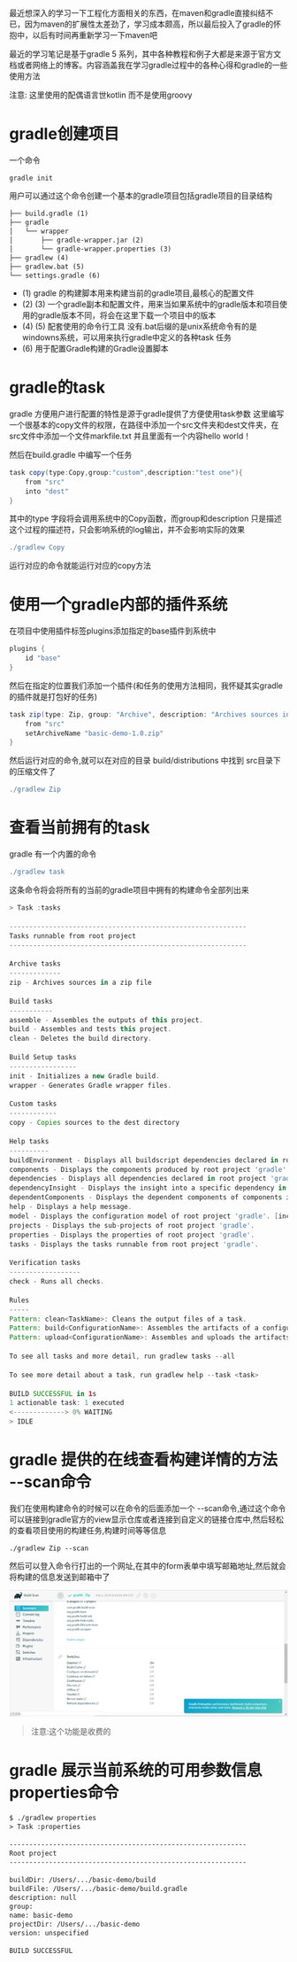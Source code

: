 最近想深入的学习一下工程化方面相关的东西，在maven和gradle直接纠结不已，因为maven的扩展性太差劲了，学习成本颇高，所以最后投入了gradle的怀抱中，以后有时间再重新学习一下maven吧

最近的学习笔记是基于gradle 5 系列，其中各种教程和例子大都是来源于官方文档或者网络上的博客。内容涵盖我在学习gradle过程中的各种心得和gradle的一些使用方法

注意: 这里使用的配偶语言世kotlin 而不是使用groovy

# gradle创建项目

一个命令 

```shell
gradle init
```

用户可以通过这个命令创建一个基本的gradle项目包括gradle项目的目录结构

```shell
├── build.gradle (1)
├── gradle
│   └── wrapper
│       ├── gradle-wrapper.jar (2)
│       └── gradle-wrapper.properties (3)
├── gradlew (4)
├── gradlew.bat (5)  
└── settings.gradle (6)  
```

- (1) gradle 的构建脚本用来构建当前的gradle项目,最核心的配置文件
- (2) (3) 一个gradle副本和配置文件，用来当如果系统中的gradle版本和项目使用的gradle版本不同，将会在这里下载一个项目中的版本
- (4) (5) 配套使用的命令行工具 没有.bat后缀的是unix系统命令有的是windowns系统，可以用来执行gradle中定义的各种task 任务
- (6) 用于配置Gradle构建的Gradle设置脚本 

# gradle的task

gradle 方便用户进行配置的特性是源于gradle提供了方便使用task参数
这里编写一个很基本的copy文件的权限，在路径中添加一个src文件夹和dest文件夹，在src文件中添加一个文件markfile.txt 并且里面有一个内容hello world！

然后在build.gradle 中编写一个任务

```groovy
task copy(type:Copy,group:"custom",description:"test one"){
    from "src"
    into "dest"
}
```

其中的type 字段将会调用系统中的Copy函数，而group和description 只是描述这个过程的描述符，只会影响系统的log输出，并不会影响实际的效果

```groovy
./gradlew Copy
```

运行对应的命令就能运行对应的copy方法

# 使用一个gradle内部的插件系统

在项目中使用插件标签plugins添加指定的base插件到系统中

```groovy
plugins {
    id "base"
}
```

然后在指定的位置我们添加一个插件(和任务的使用方法相同，我怀疑其实gradle的插件就是打包好的任务)

```groovy
task zip(type: Zip, group: "Archive", description: "Archives sources in a zip file") {
    from "src"
    setArchiveName "basic-demo-1.0.zip"
}
```

然后运行对应的命令,就可以在对应的目录 build/distributions 中找到 src目录下的压缩文件了

```groovy
./gradlew Zip
```

# 查看当前拥有的task

gradle 有一个内置的命令

```groovy
./gradlew task
```

这条命令将会将所有的当前的gradle项目中拥有的构建命令全部列出来

```groovy
> Task :tasks

------------------------------------------------------------
Tasks runnable from root project
------------------------------------------------------------

Archive tasks
-------------
zip - Archives sources in a zip file

Build tasks
-----------
assemble - Assembles the outputs of this project.
build - Assembles and tests this project.
clean - Deletes the build directory.

Build Setup tasks
-----------------
init - Initializes a new Gradle build.
wrapper - Generates Gradle wrapper files.

Custom tasks
------------
copy - Copies sources to the dest directory

Help tasks
----------
buildEnvironment - Displays all buildscript dependencies declared in root project 'gradle'.
components - Displays the components produced by root project 'gradle'. [incubating]
dependencies - Displays all dependencies declared in root project 'gradle'.
dependencyInsight - Displays the insight into a specific dependency in root project 'gradle'.
dependentComponents - Displays the dependent components of components in root project 'gradle'. [incubating]
help - Displays a help message.
model - Displays the configuration model of root project 'gradle'. [incubating]
projects - Displays the sub-projects of root project 'gradle'.
properties - Displays the properties of root project 'gradle'.
tasks - Displays the tasks runnable from root project 'gradle'.

Verification tasks
------------------
check - Runs all checks.

Rules
-----
Pattern: clean<TaskName>: Cleans the output files of a task.
Pattern: build<ConfigurationName>: Assembles the artifacts of a configuration.
Pattern: upload<ConfigurationName>: Assembles and uploads the artifacts belonging to a configuration.

To see all tasks and more detail, run gradlew tasks --all

To see more detail about a task, run gradlew help --task <task>

BUILD SUCCESSFUL in 1s
1 actionable task: 1 executed
<-------------> 0% WAITING
> IDLE
```

# gradle 提供的在线查看构建详情的方法 --scan命令

我们在使用构建命令的时候可以在命令的后面添加一个 --scan命令,通过这个命令可以链接到gradle官方的view显示仓库或者连接到自定义的链接仓库中,然后轻松的查看项目使用的构建任务,构建时间等等信息

```
./gradlew Zip --scan
```

然后可以登入命令行打出的一个网址,在其中的form表单中填写邮箱地址,然后就会将构建的信息发送到邮箱中了

![](blogimg/gradle/1.jpg)

> 注意:这个功能是收费的


# gradle 展示当前系统的可用参数信息 properties命令

```
$ ./gradlew properties
> Task :properties

------------------------------------------------------------
Root project
------------------------------------------------------------

buildDir: /Users/.../basic-demo/build
buildFile: /Users/.../basic-demo/build.gradle
description: null
group:
name: basic-demo
projectDir: /Users/.../basic-demo
version: unspecified

BUILD SUCCESSFUL
```



